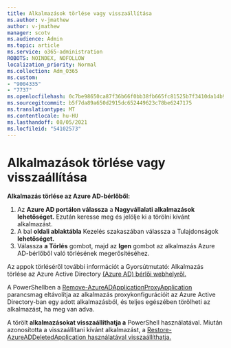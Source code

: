 ```yaml
---
title: Alkalmazások törlése vagy visszaállítása
ms.author: v-jmathew
author: v-jmathew
manager: scotv
ms.audience: Admin
ms.topic: article
ms.service: o365-administration
ROBOTS: NOINDEX, NOFOLLOW
localization_priority: Normal
ms.collection: Adm_O365
ms.custom:
- "9004335"
- "7737"
ms.openlocfilehash: 0c7be98650ca87f36b66f0bb38fb665fc81525b7f3410da14b99fb67468c1e73
ms.sourcegitcommit: b5f7da89a650d2915dc652449623c78be6247175
ms.translationtype: MT
ms.contentlocale: hu-HU
ms.lasthandoff: 08/05/2021
ms.locfileid: "54102573"
---
```

# <a name="delete-or-restore-applications"></a>Alkalmazások törlése vagy visszaállítása

**Alkalmazás törlése az Azure AD-bérlőből:**

1. Az **Azure AD portálon válassza** a **Nagyvállalati alkalmazások lehetőséget.** Ezután keresse meg és jelölje ki a törölni kívánt alkalmazást.
2. A bal **oldali ablaktábla** Kezelés szakaszában válassza a Tulajdonságok **lehetőséget.**
3. Válassza **a Törlés** gombot, majd az **Igen** gombot az alkalmazás Azure AD-bérlőből való törlésének megerősítéséhez.

Az appok törléséről további információt a Gyorsútmutató: Alkalmazás törlése az Azure Active Directory [(Azure AD) bérlői webhelyről.](https://docs.microsoft.com/azure/active-directory/manage-apps/delete-application-portal#delete-an-application-from-your-azure-ad-tenant)

A PowerShellben a [Remove-AzureADApplicationProxyApplication](https://docs.microsoft.com/powershell/module/azuread/remove-azureadapplicationproxyapplication) parancsmag eltávolítja az alkalmazás proxykonfigurációit az Azure Active Directory-ban egy adott alkalmazásból, és teljes egészében törölheti az alkalmazást, ha meg van adva.

A törölt **alkalmazásokat visszaállíthatja a** PowerShell használatával. Miután azonosította a visszaállítani kívánt alkalmazást, a [Restore-AzureADDeletedApplication használatával visszaállíthatja.](https://docs.microsoft.com/powershell/module/azuread/restore-azureaddeletedapplication)
